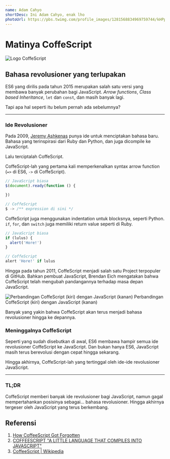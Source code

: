 ```yaml
---
name: Adam Cahyo
shortDesc: Ini Adam Cahyo, enak lho
photoUrl: https://pbs.twimg.com/profile_images/1281568834969759744/kHPpRSnI.jpg
---
```


# Matinya CoffeScript

![Logo CoffeScript](https://raw.githubusercontent.com/jashkenas/coffeescript/master/documentation/site/logo.svg)

## Bahasa revolusioner yang terlupakan

ES6 yang dirilis pada tahun 2015 merupakan salah satu versi yang membawa banyak perubahan bagi JavaScript. _Arrow functions_, _Class based Inheritance_, `let` dan `const`, dan masih banyak lagi.

Tapi apa hal seperti itu belum pernah ada sebelumnya?

---

### Ide Revolusioner

Pada 2009, [Jeremy Ashkenas](https://en.wikipedia.org/wiki/Jeremy_Ashkenas) punya ide untuk menciptakan bahasa baru. Bahasa yang terinspirasi dari Ruby dan Python, dan juga dicompile ke JavaScript.

Lalu terciptalah CoffeScript.

CoffeScript-lah yang pertama kali memperkenalkan syntax arrow function (`=>` di ES6, `->` di CoffeScript).

```javascript
// JavaScript biasa
$(document).ready(function () {

})

// CoffeScript
$ -> /** expression di sini */
```

CoffeScript juga menggunakan indentation untuk blocksnya, seperti Python. `if`, `for`, dan `switch` juga memiliki return value seperti di Ruby.

```javascript
// JavaScript biasa
if (lulus) {
  alert('Hore!')
}

// CoffeScript
alert 'Hore!' if lulus
```

Hingga pada tahun 2011, CoffeScript menjadi salah satu Project terpopuler di GitHub. Bahkan pembuat JavaScript, Brendan Eich mengatakan bahwa CoffeScript telah mengubah pandangannya terhadap masa depan JavaScript.

![Perbandingan CoffeScript (kiri) dengan JavaScript (kanan)](https://i.imgur.com/tODEx9O.png)
Perbandingan CoffeScript (kiri) dengan JavaScript (kanan)

Banyak yang yakin bahwa CoffeScript akan terus menjadi bahasa revolusioner hingga ke depannya.

### Meninggalnya CoffeScript

Seperti yang sudah disebutkan di awal, ES6 membawa hampir semua ide revolusioner CoffeScript ke JavaScript. Dan bukan hanya ES6, JavaScript masih terus berevolusi dengan cepat hingga sekarang.

Hingga akhirnya, CoffeScript-lah yang tertinggal oleh ide-ide revolusioner JavaScript.

---

### TL;DR

CoffeScript memberi banyak ide revolusioner bagi JavaScript, namun gagal mempertahankan posisinya sebagai... bahasa revolusioner. Hingga akhirnya tergeser oleh JavaScript yang terus berkembang.

## Referensi

1. [How CoffeeScript Got Forgotten](https://medium.com/better-programming/how-coffeescript-got-forgotten-812328225987)
1. [COFFEESCRIPT "A LITTLE LANGUAGE THAT COMPILES INTO JAVASCRIPT"](https://objectcomputing.com/resources/publications/sett/november-2011-coffeescript-a-little-language-that-compiles-into-javascript#:~:text=CoffeeScript%20History,Python%2C%20and%20of%20course%20JavaScript.)
1. [CoffeeScript | Wikipedia](https://en.wikipedia.org/wiki/CoffeeScript)
